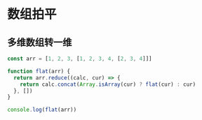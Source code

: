 <!--
 * @Author: lijing
 * @Date: 2023-12-15 23:12:54
 * @LastEditors: lijing
 * @LastEditTime: 2023-12-15 23:29:26
 * @Description: 
-->
# 数组拍平

## 多维数组转一维

```js
const arr = [1, 2, 3, [1, 2, 3, 4, [2, 3, 4]]]

function flat(arr) {
  return arr.reduce((calc, cur) => {
    return calc.concat(Array.isArray(cur) ? flat(cur) : cur)
  }, [])
}

console.log(flat(arr))
```
